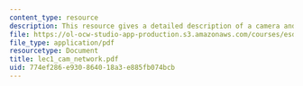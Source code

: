```yaml
---
content_type: resource
description: This resource gives a detailed description of a camera and its working.
file: https://ol-ocw-studio-app-production.s3.amazonaws.com/courses/esd-34-system-architecture-january-iap-2007/774ef286e930864018a3e885fb074bcb_lec1_cam_network.pdf
file_type: application/pdf
resourcetype: Document
title: lec1_cam_network.pdf
uid: 774ef286-e930-8640-18a3-e885fb074bcb
---
```

